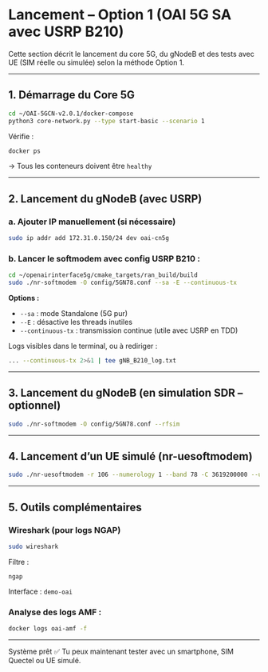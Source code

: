 # Lancement – Option 1 (OAI 5G SA avec USRP B210)

Cette section décrit le lancement du core 5G, du gNodeB et des tests avec UE (SIM réelle ou simulée) selon la méthode Option 1.

---

## 1. Démarrage du Core 5G

```bash
cd ~/OAI-5GCN-v2.0.1/docker-compose
python3 core-network.py --type start-basic --scenario 1
```

Vérifie :
```bash
docker ps
```
→ Tous les conteneurs doivent être `healthy`

---

## 2. Lancement du gNodeB (avec USRP)

### a. Ajouter IP manuellement (si nécessaire)
```bash
sudo ip addr add 172.31.0.150/24 dev oai-cn5g
```

### b. Lancer le softmodem avec config USRP B210 :
```bash
cd ~/openairinterface5g/cmake_targets/ran_build/build
sudo ./nr-softmodem -O config/5GN78.conf --sa -E --continuous-tx
```

**Options :**
- `--sa` : mode Standalone (5G pur)
- `--E` : désactive les threads inutiles
- `--continuous-tx` : transmission continue (utile avec USRP en TDD)

Logs visibles dans le terminal, ou à rediriger :
```bash
... --continuous-tx 2>&1 | tee gNB_B210_log.txt
```

---

## 3. Lancement du gNodeB (en simulation SDR – optionnel)
```bash
sudo ./nr-softmodem -O config/5GN78.conf --rfsim
```

---

## 4. Lancement d’un UE simulé (nr-uesoftmodem)
```bash
sudo ./nr-uesoftmodem -r 106 --numerology 1 --band 78 -C 3619200000 --uicc0.imsi 001010000000001 --rfsim
```

---

## 5. Outils complémentaires

### Wireshark (pour logs NGAP)
```bash
sudo wireshark
```
Filtre :
```
ngap
```
Interface : `demo-oai`

### Analyse des logs AMF :
```bash
docker logs oai-amf -f
```

---

Système prêt ✅ Tu peux maintenant tester avec un smartphone, SIM Quectel ou UE simulé.
